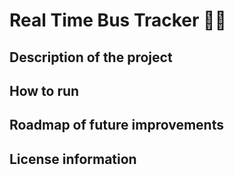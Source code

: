 # Real Time Bus Tracker 📍🚌

## Description of the project

## How to run

## Roadmap of future improvements

## License information

